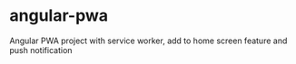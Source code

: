 # angular-pwa
Angular PWA project with service worker, add to home screen feature and push notification
